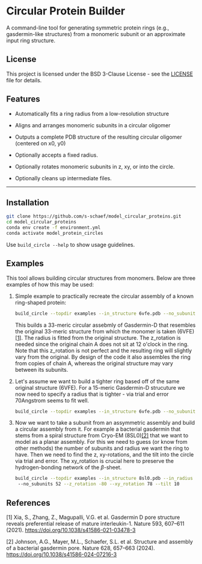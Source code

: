 # Circular Protein Builder

A command-line tool for generating symmetric protein rings (e.g., gasdermin-like structures) from a monomeric subunit or an approximate input ring structure.


## License

This project is licensed under the BSD 3-Clause License - see the [LICENSE](LICENSE) file for details.


## Features

- Automatically fits a ring radius from a low-resolution structure
- Aligns and arranges monomeric subunits in a circular oligomer
- Outputs a complete PDB structure of the resulting circular oligomer (centered on x0, y0)

- Optionally accepts a fixed radius.
- Optionally rotates monomeric subunits in z, xy, or into the circle.
- Optionally cleans up intermediate files.

---

## Installation

```bash
git clone https://github.com/s-schaef/model_circular_proteins.git
cd model_circular_proteins
conda env create -f environment.yml
conda activate model_protein_circles
```

Use `build_circle --help` to show usage guidelines. 

## Examples
This tool allows building circular structures from monomers. Below are three examples of how this may be used:

1. Simple example to practically recreate the circular assembly of a known ring-shaped protein:

    ```bash
    build_circle --topdir examples --in_structure 6vfe.pdb --no_subunits 33 --z_rotation 80
    ```

    This builds a 33-meric circular assebmly of Gasdermin-D that resembles the original 33-meric structure from which the monomer is taken (6VFE)[[1]](#1). The radius is fitted from the original structure. The z_rotation is needed since the original chain A does not sit at 12 o'clock in the ring. Note that this z_rotation is not perfect and the resulting ring will slightly vary from the original. By design of the code it also assembles the ring from copies of chain A, whereas the original structure may vary between its subunits. 

2. Let's assume we want to build a tighter ring based off of the same original structure (6VFE). For a 15-meric Gasdermin-D strucuture we now need to specify a radius that is tighter - via trial and error 70Angstrom seems to fit well. 

    ```bash
    build_circle --topdir examples --in_structure 6vfe.pdb --no_subunits 15 --z_rotation 80 --in_radius 70
    ```

3. Now we want to take a subunit from an assymmetric assembly and build a circular assembly from it. For example a bacterial gasdermin that stems from a spiral structure from Cryo-EM (8SL0)[[2]](#2) that we want to model as a planar assembly. For this we need to guess (or know from other methods) the number of subunits and radius we want the ring to have. Then we need to find the z, xy-rotations, and the tilt into the circle via trial and error. The xy_rotation is crucial here to preserve the hydrogen-bonding network of the $\beta$-sheet.

    ```bash
    build_circle --topdir examples --in_structure 8sl0.pdb --in_radius 178
     --no_subunits 52 --z_rotation -80 --xy_rotation 78 --tilt 10
    ```




## References
<a id="1">[1]</a> 
Xia, S., Zhang, Z., Magupalli, V.G. et al.
Gasdermin D pore structure reveals preferential release of mature interleukin-1. 
Nature 593, 607–611 (2021). 
https://doi.org/10.1038/s41586-021-03478-3

<a id="2">[2]</a> 
Johnson, A.G., Mayer, M.L., Schaefer, S.L. et al.
Structure and assembly of a bacterial gasdermin pore.
Nature 628, 657–663 (2024).
https://doi.org/10.1038/s41586-024-07216-3